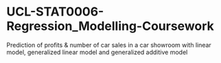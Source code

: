 # UCL-STAT0006-Regression_Modelling-Coursework
Prediction of profits &amp; number of car sales in a car showroom with linear model, generalized linear model and generalized additive model
